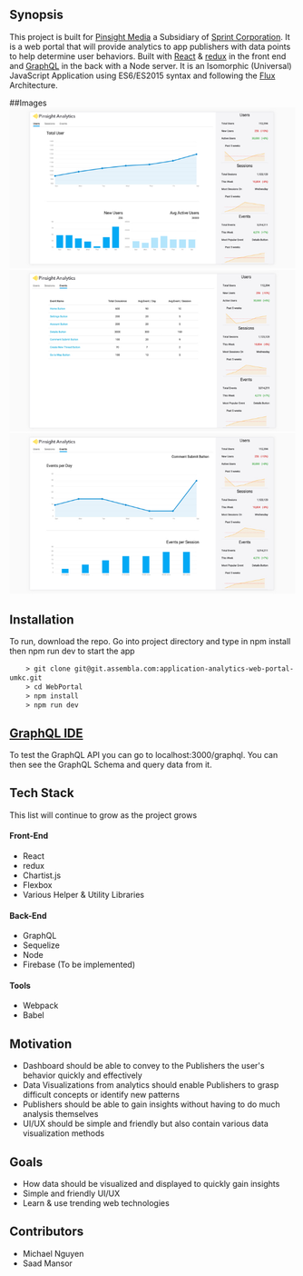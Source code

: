 ## Synopsis

This project is built for [Pinsight Media](https://pinsightmedia.com/) a Subsidiary of [Sprint Corporation](https://www.sprint.com/). It is a web portal that will provide analytics to app publishers with data points to help determine user behaviors. Built with [React](https://facebook.github.io/react/) & [redux](https://github.com/reactjs/redux) in the front end and [GraphQL](http://graphql.org/docs/getting-started/) in the back with a Node server. It is an Isomorphic (Universal) JavaScript Application using ES6/ES2015 syntax and following the [Flux](https://facebook.github.io/flux/) Architecture.

##Images
![Alt text](/READMEimages/App1.jpeg?raw=true "Users")
![Alt text](/READMEimages/App2.jpeg?raw=true "Events")
![Alt text](/READMEimages/App3.jpeg?raw=true "Events Details")

## Installation

To run, download the repo. Go into project directory and type in npm install then npm run dev to start the app

```
    > git clone git@git.assembla.com:application-analytics-web-portal-umkc.git
    > cd WebPortal
    > npm install
    > npm run dev
```

## [GraphQL IDE](https://github.com/graphql/graphiql)

To test the GraphQL API you can go to localhost:3000/graphql. You can then see the GraphQL Schema and query data from it.

## Tech Stack

This list will continue to grow as the project grows

#### Front-End

- React
- redux
- Chartist.js
- Flexbox
- Various Helper & Utility Libraries

#### Back-End

- GraphQL
- Sequelize
- Node
- Firebase (To be implemented)

#### Tools

- Webpack
- Babel

## Motivation

- Dashboard should be able to convey to the Publishers the user's behavior quickly and effectively 
- Data Visualizations from analytics should enable Publishers to grasp difficult concepts or identify new patterns
- Publishers should be able to gain insights without having to do much analysis themselves
- UI/UX should be simple and friendly but also contain various data visualization methods 

## Goals
- How data should be visualized and displayed to quickly gain insights
- Simple and friendly UI/UX
- Learn & use trending web technologies 

## Contributors

- Michael Nguyen
- Saad Mansor
